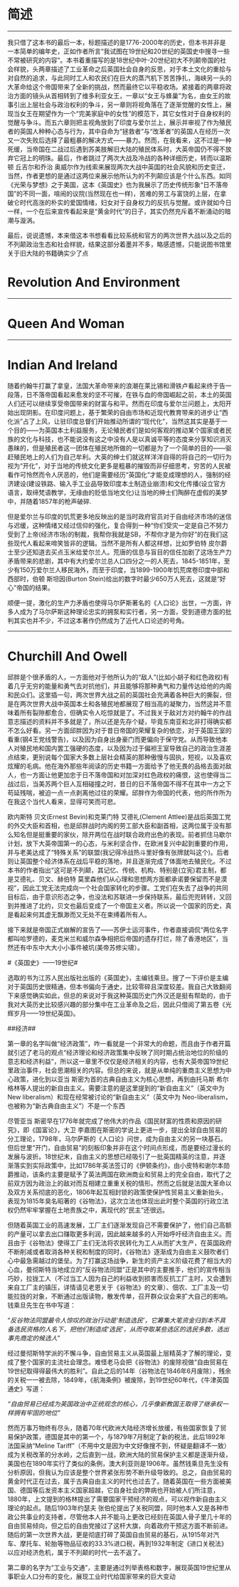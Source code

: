# 简述 #

----------
我只借了这本书的最后一本，标题描述的是1776-2000年的历史，但本书并非是一本简单的编年史，正如作者所言“我试图在19世纪和20世纪的英国史中搜寻一些不常被研究的内容”。本书着重描写的是18世纪中叶-20世纪初大不列颠帝国的社会样貌，头两章描述了工业革命之后英国社会自身的反思，对于本土文化的重拾与对自然的追求，与此同时工人和农民们在巨大的蒸汽机下苦苦挣扎，海峡另一头的大革命给这个帝国带来了全新的挑战，然而最终它以平稳收场。紧接着的两章将政治方面的镜头从首相转到了维多利亚女王，一章以“女王与蜂巢”为名，由女王的故事引出上层社会与政治权利的争斗，另一章则将视角落在了逐渐觉醒的女性上，展现当女王在期望作为一个“完美家庭中的女性”的模范下，其它女性对于自身权利的觉醒与争斗。而五六章则把主视角放到了印度与爱尔兰上，展示并审视了作为殖民者的英国人种种心态与行为，其中自命为“拯救者”与“改革者”的英国人在经历一次又一次失败后选择了最粗暴的解决方式——暴力。然而，在我看来，这不过是一种死缓，当帝国在二战过后遇到苏美肢解旧大陆的殖民体系时，大英帝国仍不得不放弃它冠上的明珠。最后，作者跳过了两次大战及冷战的各种详细历史，转而以温斯顿 丘吉尔和乔治 奥威尔作为线索来展现两次大战中英国的社会风貌和历史变迁，当然，作者更想的是通过这两位来展示他所认为的不列颠应该是个什么东西。如同《光荣与梦想》之于美国，这本《英国史》也为我展示了历史传统形象“日不落帝国”的不同一面，喧闹的议院(当然现在也一样)，苦难的劳工与富饶的上层，在拿破仑时代高涨的朴实的爱国情绪，妇女对于自身权力的反抗与觉醒。或许就如今日一样，一个在后来宣传看起来是“黄金时代”的日子，其实仍然充斥着不断涌动的暗潮与漩涡。

最后，说说遗憾，本来借这本书想看看比较系统和官方的两次世界大战以及之后的不列颠政治生态和社会样貌，结果这部分着墨并不多，略感遗憾，只能说图书馆里关于旧大陆的书籍确实少了点

# Revolution And Environment #

----------
# Queen And Woman #

----------
# Indian And Ireland #
随着约翰牛打赢了拿皇，法国大革命带来的浪潮在莱比锡和滑铁卢看起来终于告一段落，日不落帝国看起来愈发的坚不可摧，在铁与血的帝国崛起之前，本土的英国人们还可以继续享受帝国带来的财富与和平。然而在印度与爱尔兰问题上，太阳开始出现阴影。在印度问题上，基于繁荣的自由市场和近现代教育带来的进步让“西化派”占了上风，让驻印度总督们开始推动所谓的“现代化”，当然这其实是基于一个目的——为英国本土利益服务，无论殖民者们是如何客观的推动某个国家或者民族的文化与科技，也不能说没有这之中没有人是以真诚平等的态度来分享知识消灭愚昧的，但是殖民者这一团体在殖民地所做的一切都是为了一个简单的目的——驱赶殖民地上的人们为自己牟利。大英的绅士们就这样洋洋自得的将自己的一切行为视为“开化”，对于当地的传统文化更多是粗暴的摧毁而非仔细思考，穷苦的人民被看作可怜然而令人厌恶的，他们是需要经历“英国化”才能变成理想的人，强制的经济建设(建设铁路、输入手工业品导致印度本土制造业崩溃)和文化传播(设立官方语言，取缔梵语教学，无缘由的贬低当地文化)让当地的绅士们陶醉在虚假的美梦中，并随着1857年的枪声破碎.

但是爱尔兰与印度的饥荒更多地反映出的是当时政府官员对于自由经济市场的迷信与迟缓，这种情绪又经过信仰的强化，复合得到一种“你们受灾一定是自己不努力受到了上帝(经济市场)的制裁，我帮你我就是SB，不帮你才是为你好”的在我们这些现代人看起来啼笑皆非的逻辑。当然不是所有人都这样想，比如罗伯特 皮尔爵士至少还知道去买点玉米给爱尔兰人。荒唐的信息与盲目的信任加剧了这场生产力矛盾带来的悲剧，其中有大约爱尔兰总人口四分之一的人死去，1845-1851年，至少有150万爱尔兰人移民海外，而至于印度，当1899-1900年饥荒席卷印度中部和西部时，伯顿 斯坦因(Burton Stein)给出的数字时最少650万人死去，这就是“好心”帝国的结果。

顺便一提，激化的生产力矛盾也使得马尔萨斯著名的《人口论》出世，一方面，许多人成为了马尔萨斯这种理论忠实的拥泵和实行者，另一方面，受到道德方面的批判其实也并不少，不过这本著作仍然成为了近代人口论述的号角。

----------
# Churchill And Owell #
邱胖是个很矛盾的人，一方面他对于他所认为的“敌人”(比如小胡子和红色政权)有着几乎无穷的能量和勇气去对抗他们，并且能够将那种勇气和力量传达给他的内阁和民众们。这里插一句，两次世界大战之前的英国社会充满着各种巨大的撕裂，但是在两次世界大战中英国本土和各殖民地都展现了相当高的凝聚力，当然这并不意味着所有裂隙都愈合，但确实令人吃惊就是了。不过我关于敌对方对约翰牛的作战意志描述的资料并不多就是了，所以还是先存个疑，毕竟东南亚和北非打得确实都不怎么好看。另一方面邱胖因为对于昔日帝国的荣耀复杂的依恋，对于英国王室的看重(钢4王党线警告)，以及因为自身出身豪门而更偏向于保守党。从而导致他本人对殖民地和国内罢工强硬的态度，以及因为过于偏袒王室导致自己的政治生涯差点结束，更别说每个国家大多数上层社会精英的那种傲慢与固执，短视，以及喜欢炫耀的毛病。他在海外那些年阅读的历史书籍一方面给予了他无畏的品格去面对敌人，也一方面让他更加忠于日不落帝国和对加深对红色政权的痛恨，这也使得当二战过后，当美苏两个巨人互相碰撞之时，昔日的日不落帝国不得不在其中一方之下苟延残喘，被迫一点一点剥离他过往的荣耀。邱胖作为帝国的代表，他的所作所为在我这个当代人看来，显得可笑而可悲。

欧内斯特 贝文(Ernest Bevin)和克莱门特 艾德礼(Clement Attlee)是战后英国工党的外交大臣和首相，也是邱胖战时内阁的劳工部大臣和副首相，这两位属于没有那么知名但是挺重要的家伙，除开两位在战时联合政府出色的表现。前者抓住马歇尔计划，放下大英帝国第一的心态，与米利坚合作，在欧洲复兴中起到重要的作用，并与老美达成了“特殊关系”的联盟(我记得冷战热斗里好像有张牌就叫这个)。后者则让英国整个经济体系在战后平稳的落地，并且逐渐完成了体面地去殖民化。不过本书的作者指出“这可是不列颠，其记忆、传统、机构、特别是(立宪)君主制，都是艾德礼、贝文、赫伯特 莫里森他们从心理和思想两方面都承诺要保留而不是漠视”，因此工党无法完成向一个社会国家转化的步骤。工党们在失去了战争的共同目标后，由于意识形态之争，也没法和苏联进一步保持联系，最后兜兜转转，又回到并推进了北约，贝文也最后变成了一个帝国主义者。所以说一个国家的历史，真是看起来何其虚无飘渺而又无处不在束缚着所有人。

接下来就是帝国正式崩解的宣告了——苏伊士运河事件，作者直接调侃“两位名字都叫哈罗德的，麦克米兰和威尔森争相把后帝国的遗存打烂，除了香港地区”，当然还有中东中大大小小事件被坑(美帝苏修尖啸）。


#《英国史》——19世纪#

选取的书为江苏人民出版社出版的《英国史》，主编钱乘旦。搜了一下评价是主编对于英国历史很精通，但本书偏向于通史，比较零碎且深度较差。我自己大致翻阅下来感觉确实如此，但总的来说对于我这种英国历史门外汉还是挺有帮助的，由于我对大英历史比较感兴趣的部分集中在工业革命及之后，因此只借阅了第五卷《光辉岁月——19世纪英国》。

##经济##

第一章的名字叫做“经济政策”，咋一看就是一个非常大的命题，而且由于作者开篇就引述了老马的观点“经济理论和经济政策集中反映了同时期占统治地位的阶级的意志和经济利益”，所以这一章里不仅仅是经济相关的内容，也有大英帝国19世纪里政治事件，社会思潮相关的内容。但总的来说，就是从单纯的重商主义思想为中心政策，进化到以亚当 斯密为首的古典自由主义为核心思想，再到由托马斯 希尔 格林等人提出的新自由主义。需要注意的是这里提到的“新自由主义”（英文中为New liberalism）和现在经常被讨论的“新自由主义”（英文中为 Neo-liberalism，也被称为“新古典自由主义”）不是一个东西

尽管亚当 斯密早在1776年就完成了他伟大的作品《国民财富的性质和原因的研究》，即《国富论》，大卫 李嘉图在斯密的学说上更进一步，提出全球自由贸易的分工理论，1798年，马尔萨斯的《人口论》问世，成为自由主义的另一块基石。但后世里“开门，自由贸易”的刻板印象并非在这个时间点形成，而是要经过漫长的发展与波折。18世纪末，自由主义的思想已经吸引了一批英国精英的注意，并逐渐落实到实际政策中，比如1786年英法签订的《伊顿条约》，由小皮特和谢尔本勋爵推动，该条约主要是赋予了英法两国在欧洲商业和贸易上的完全自由，取代了之前双方因为政治上的敌对而互相建立重重关税的情形。然而之后就是法国大革命以及双方关系彻底的恶化，1806年起互相封锁的政策使保护性贸易主义重新抬头，表现为1815年臭名昭著的《谷物法》，这次立法也体现出此时整个英国的行政立法权仍然牢牢掌握在土地贵族之中，离现代的“民主”还很远。

但随着英国工业的高速发展，工厂主们逐渐发现自己不需要保护了，他们自己高额的产量可以拿去出口赚取更多利润，因此越来越多的人开始呼吁经济自由主义。而且由于《谷物法》使得工厂主们无法将农民转化为工人从而扩大生产，在英国政府不断削减或者取消各种关税和制度的同时，《谷物法》逐渐成为自由主义鼓吹者们心中最急需越过的堡垒。为了打赢这场战争，新生的资产主义阶级花费了相当大的心血，曼彻斯特当地成立的“反谷物法同盟”正是其中的主要推手，他们的宣传相当巧妙，拉拢工人（不过当工人因为自己的利益收到损害而反抗工厂主时，又会遭到来自工厂主的镇压，详情请见老恩关于《谷物法》的文章）、佃农、工厂主及一切能拉拢的对象，不断通过出版读物，散发传单，召开群众议会来扩大自己的影响。钱乘旦先生在书中写道：

“*反谷物法同盟最令人惊叹的政治行动是‘制造选民’，它筹集大笔资金归到本不具备选民资格的人名下，把他们制造成‘选民’，从而夺取某些选区的选民多数，选出事先商定的候选人*”


经过曼彻斯特学派的不懈斗争，自由贸易主义从英国最上层精英才了解的理论，变成了整个国家的主流社会理念。难怪老马会把《谷物法》的废除视做“自由贸易在19世纪取得得最伟大的胜利”。自此之后的14年（谷物法在1846年6月废除），残余的关税一一被去除，1849年，《航海条例》被废除，到19世纪60年代，《牛津英国通史》写道：

*“自由贸易已经成为英国政治中正统观念的核心，几乎像新教国王取得了继承权一样拥有牢固的地位”*

然而万事万物终有尽头，随着70年代欧洲大陆经济增长放缓，有些国家恢复了贸易保护政策，德国是其中的第一个，与1879年7月制定了新的税法，此后1892年法国采纳“Meline Tariff”（不用中文是因为中文好像搜不到，怀疑是翻译不一致）成为关税改革的分水岭，之后直到一战，欧洲大陆的贸易保护主义都是逐渐升级，美国也在1890年实行了类似的条例，澳大利亚则是1906年。虽然钱乘旦先生没有分析原因，但我认为应该是整个世界紧张形势不断升级导致的。总之，自由贸易的黄金时代正在过去，属于古典自由主义的时代也过去了。随着英国在一些方面被美国、德国等后发资本主义国家超越，它自身社会的弊病也开始被人们所注意，1880年，上文提到的格林提出了需要国家干预经济的观点，可以视作新自由主义理论的起点。随后1903年约瑟夫 张伯伦提出了关税同盟，同时他本人又是各种市政公共事业的支持者，尽管他本人并不能马上更改已经刻在英国人骨子里几十年的自由贸易倾向，但之后的自由党接过了这杆大旗，向着政府干预这方面不断前进。随后的第一次世界大战，更是彻底打碎了英国自由贸易的基石，从1915年对汽车、摩托车、轮胎等物品征收的33.3%进口税，再到1932年制定《进口关税法》以应对经济危机，属于不列颠的时代一去不返了。

第二章的名字为“工业与交通”，主要是通过列举表格和数字，展现英国19世纪里从事职业人口分布的变化，展现工业时代给国家带来的巨大变动
